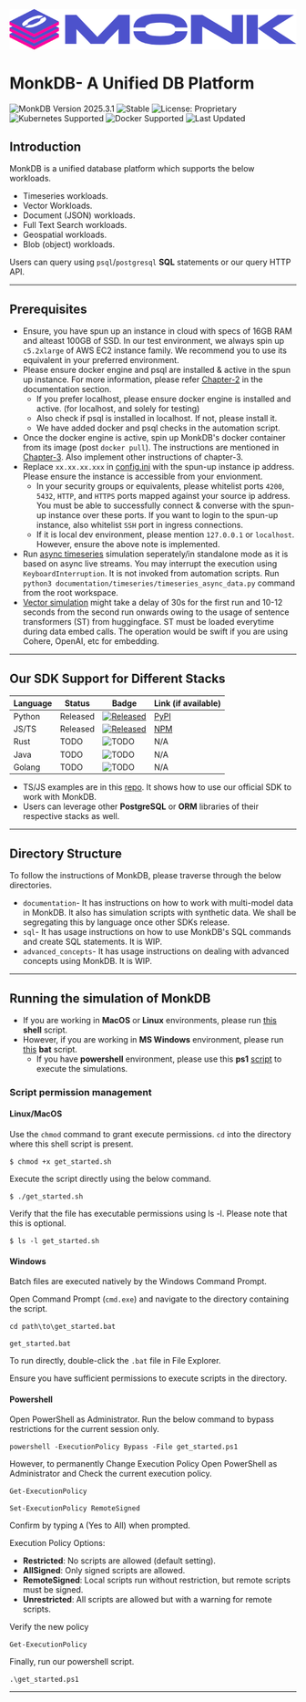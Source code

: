 ![MonkDB](./assets/monk_logo.png)


# MonkDB- A Unified DB Platform

![MonkDB Version 2025.3.1](https://img.shields.io/badge/MonkDB-Version%202025.3.1-blue) ![Stable](https://img.shields.io/badge/lifecycle-stable-brightgreen) ![License: Proprietary](https://img.shields.io/badge/License-Proprietary-red)
 ![Kubernetes Supported](https://img.shields.io/badge/Deployment-Kubernetes%20Supported-blue) ![Docker Supported](https://img.shields.io/badge/Deployment-Docker%20Supported-blue) ![Last Updated](https://img.shields.io/badge/last%20updated-March%2026%202025-brightgreen)


## Introduction

MonkDB is a unified database platform which supports the below workloads.

- Timeseries workloads.
- Vector Workloads.
- Document (JSON) workloads.
- Full Text Search workloads.
- Geospatial workloads.
- Blob (object) workloads.

Users can query using `psql`/`postgresql` **SQL** statements or our query HTTP API. 

---

## Prerequisites

- Ensure, you have spun up an instance in cloud with specs of 16GB RAM and alteast 100GB of SSD. In our test environment, we always spin up `c5.2xlarge` of AWS EC2 instance family. We recommend you to use its equivalent in your preferred environment.
- Please ensure docker engine and psql are installed & active in the spun up instance. For more information, please refer [Chapter-2](./documentation/02_Get_Started.md) in the documentation section.
    + If you prefer localhost, please ensure docker engine is installed and active. (for localhost, and solely for testing)
    + Also check if psql is installed in localhost. If not, please install it.
    + We have added docker and psql checks in the automation script.
- Once the docker engine is active, spin up MonkDB's docker container from its image (post `docker pull`). The instructions are mentioned in [Chapter-3](./documentation/03_Provisioning_MonkDB_Docker_Image.md). Also implement other instructions of chapter-3.
- Replace `xx.xx.xx.xxx` in [config.ini](./documentation/config.ini) with the spun-up instance ip address. Please ensure the instance is accessible from your envionment. 
    + In your security groups or equivalents, please whitelist ports `4200`, `5432`, `HTTP`, and `HTTPS` ports mapped against your source ip address. You must be able to successfully connect & converse with the spun-up instance over these ports. If you want to login to the spun-up instance, also whitelist `SSH` port in ingress connections.
    + If it is local dev environment, please mention `127.0.0.1` or `localhost`. However, ensure the above note is implemented.
- Run [async timeseries](./documentation/timeseries/timeseries_async_data.py) simulation seperately/in standalone mode as it is based on async live streams. You may interrupt the execution using `KeyboardInterruption`. It is not invoked from automation scripts. Run `python3 documentation/timeseries/timeseries_async_data.py` command from the root workspace.
- [Vector simulation](./documentation/vector/vector_ops.py) might take a delay of 30s for the first run and 10-12 seconds from the second run onwards owing to the usage of sentence transformers (ST) from huggingface. ST must be loaded everytime during data embed calls. The operation would be swift if you are using Cohere, OpenAI, etc for embedding. 


---

## Our SDK Support for Different Stacks

| Language | Status   | Badge                                                                                                     | Link (if available)                      |
|----------|----------|-----------------------------------------------------------------------------------------------------------|------------------------------------------|
| Python   | Released | [![Released](https://img.shields.io/badge/Python-Released-brightgreen)](https://pypi.org/project/monkdb/) | [PyPI](https://pypi.org/project/monkdb/) |
| JS/TS    | Released | [![Released](https://img.shields.io/badge/TS-Released-brightgreen)](https://www.npmjs.com/package/@monkdb/monkdb)                                     | [NPM](https://www.npmjs.com/package/@monkdb/monkdb)                                  |
| Rust     | TODO     | ![TODO](https://img.shields.io/badge/Rust-TODO-lightgrey)                                                 | N/A                                      |
| Java     | TODO     | ![TODO](https://img.shields.io/badge/Java-TODO-lightgrey)                                                 | N/A                                      |
| Golang   | TODO     | ![TODO](https://img.shields.io/badge/Golang-TODO-lightgrey)                                               | N/A                                      |


- TS/JS examples are in this [repo](https://bitbucket.org/atomstatedev/monkdb.ts/src/main/). It shows how to use our official SDK to work with MonkDB.
- Users can leverage other **PostgreSQL** or **ORM** libraries of their respective stacks as well.

--- 

## Directory Structure

To follow the instructions of MonkDB, please traverse through the below directories.

- `documentation`- It has instructions on how to work with multi-model data in MonkDB. It also has simulation scripts with synthetic data. We shall be segregating this by language once other SDKs release.
- `sql`- It has usage instructions on how to use MonkDB's SQL commands and create SQL statements. It is WIP.
- `advanced_concepts`- It has usage instructions on dealing with advanced concepts using MonkDB. It is WIP.

---

## Running the simulation of MonkDB

- If you are working in **MacOS** or **Linux** environments, please run [this](get-started.sh) **shell** script.
- However, if you are working in **MS Windows** environment, please run [this](get-started.bat) **bat** script. 
  - If you have **powershell** environment, please use this **ps1** [script](get-started.ps1) to execute the simulations.

### Script permission management

#### Linux/MacOS

Use the `chmod` command to grant execute permissions. `cd` into the directory where this shell script is present.

```shell
$ chmod +x get_started.sh
```

Execute the script directly using the below command.
```shell
$ ./get_started.sh
```

Verify that the file has executable permissions using ls -l. Please note that this is optional.
```shell
$ ls -l get_started.sh
```

#### Windows

Batch files are executed natively by the Windows Command Prompt.

Open Command Prompt (`cmd.exe`) and navigate to the directory containing the script.

```commandline
cd path\to\get_started.bat
```

```commandline
get_started.bat
```

To run directly, double-click the `.bat` file in File Explorer.

Ensure you have sufficient permissions to execute scripts in the directory.

#### Powershell

Open PowerShell as Administrator. Run the below command to bypass restrictions for the current session only.

```commandline
powershell -ExecutionPolicy Bypass -File get_started.ps1
```

However, to permanently Change Execution Policy Open PowerShell as Administrator and Check the current execution policy.

```commandline
Get-ExecutionPolicy
```

```commandline
Set-ExecutionPolicy RemoteSigned
```

Confirm by typing `A` (Yes to All) when prompted.

Execution Policy Options:
- **Restricted**: No scripts are allowed (default setting). 
- **AllSigned**: Only signed scripts are allowed. 
- **RemoteSigned**: Local scripts run without restriction, but remote scripts must be signed. 
- **Unrestricted**: All scripts are allowed but with a warning for remote scripts.

Verify the new policy

```commandline
Get-ExecutionPolicy
```

Finally, run our powershell script.

```commandline
.\get_started.ps1
```

---

